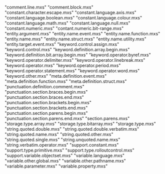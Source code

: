 "comment.line.mxs"
"comment.block.mxs"
"constant.character.escape.mxs"
"constant.language.axis.mxs"
"constant.language.boolean.mxs"
"constant.language.colour.mxs"
"constant.language.math.mxs"
"constant.language.null.mxs"
"constant.numeric.mxs"
"contant.numeric.bit-range.mxs"
"entity.argument.mxs"
"entity.name.event.mxs"
"entity.name.function.mxs"
"entity.name.mxs"
"entity.name.struct.mxs"
"entity.name.utility.mxs"
"entity.target.event.mxs"
"keyword.control.assign.mxs"
"keyword.control.mxs"
"keyword.definition.array.begin.mxs"
"keyword.definition.bit.array.begin.mxs"
"keyword.operator.byref.mxs"
"keyword.operator.delimiter.mxs"
"keyword.operator.linebreak.mxs"
"keyword.operator.mxs"
"keyword.operator.period.mxs"
"keyword.operator.statement.mxs"
"keyword.operator.word.mxs"
"keyword.other.mxs"
"meta.definition.event.mxs"
"meta.definition.function.mxs"
"meta.definition.struct.mxs"
"punctuation.definition.comment.mxs"
"punctuation.section.braces.begin.mxs"
"punctuation.section.braces.end.mxs"
"punctuation.section.brackets.begin.mxs"
"punctuation.section.brackets.end.mxs"
"punctuation.section.parens.begin.mxs"
"punctuation.section.parens.end.mxs"
"section.parens.mxs"
"storage.type.array.mxs"
"storage.type.bitarray.mxs"
"storage.type.mxs"
"string.quoted.double.mxs"
"string.quoted.double.verbatim.mxs"
"string.quoted.name.mxs"
"string.quoted.other.mxs"
"string.quoted.single.mxs"
"string.unquoted.name.mxs"
"string.verbatim.operator.mxs"
"support.constant.mxs"
"support.type.primitive.mxs"
"support.type.rolloutcontrol.mxs"
"support.variable.objectset.mxs"
"variable.language.mxs"
"variable.other.global.mxs"
"variable.other.pathname.mxs"
"variable.parameter.mxs"
"variable.property.mxs"
